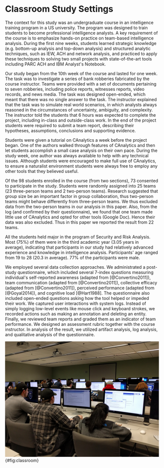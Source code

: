 # Classroom Study Settings

The context for this study was an undergraduate course in an intelligence
training program in a US university. The program was designed to train students
to become professional intelligence analysts. A key requirement of the course is
to emphasize hands-on practice on team-based intelligence analysis. During the
first nine weeks, students learned strategic knowledge (e.g. bottom-up analysis
and top-down analysis) and structured analytic techniques, such as IEW, ACH and
network analysis, and practiced to apply these techniques to solving two small
projects with state-of-the-art tools including PARC ACH and IBM Analyst's
Notebook.

Our study began from the 10th week of the course and lasted for one week. The
task was to investigate a series of bank robberies fabricated by the course
instructor. Teams were provided with a set of documents pertaining to seven
robberies, including police reports, witnesses reports, video records, and news
media. The task was designed open-ended, which meant that there was no single
answer to the task. The instructor explained that the task was to simulate real
world scenarios, in which analysts always reasoned in the circumstances of
uncertainty, ambiguity, and complexity. The instructor told the students that 6
hours was expected to complete the project, including in-class and outside-class
work. In the end of the project students were required to submit a team report,
describing their hypotheses, assumptions, conclusions and supporting evidence.

Students were given a tutorial on CAnalytics a week before the project began.
One of the authors walked through features of CAnalytics and then let students
accomplish a small case analysis on their own pace. During the study week, one
author was always available to help with any technical issues. Although students
were encouraged to make full use of CAnalytics, to ensure a naturalist
environment students were always free to employ any other tools that they
believed useful.

Of the 98 students enrolled in the course (from two sections), 73 consented to
participate in the study. Students were randomly assigned into 25 teams (23
three-person teams and 2 two-person teams). Research suggested that group size
be an important factor in group collaboration, thus two-person teams might
behave differently from three-person teams. We thus excluded data from the
two-person teams in our analysis in this paper. Also, from the log (and
confirmed by their questionnaire), we found that one team made little use of
CAnalytics and opted for other tools (Google Doc). Hence their data was also
excluded. Thus in this paper we reported the result from 22 teams.

All the students held major in the program of Security and Risk Analysis. Most
(75%) of them were in the third academic year (3.05 years in average),
indicating that participants in our study had relatively advanced experience and
knowledge in intelligence analysis. Participants' age ranged from 19 to 28 (20.3
in average). 77% of the participants were male.

<!-- TODO: add reference to measures -->

We employed several data collection approaches. We administrated a post-study
questionnaire, which included several 7-index questions measuring individual's
self-reported awareness (adapted from [@Convertino2011]), team communication
(adapted from [@Convertino2011]), collective efficacy (adapted from
[@Convertino2011]), perceived performance (adapted from [@Goyal2014]), and
cognitive load [@Hart1988]. The questionnaire also included open-ended questions
asking how the tool helped or impeded their work. We captured user interactions
with system logs. Instead of simply logging low-level events like mouse click
and keyboard strokes, we recorded actions such as making an annotation and
deleting an entity. Finally, we reviewed team reports and graded them as an
indicator of team performance. We designed an assessment rubric together with
the course instructor. In analysis of the result, we utilized artifact
analysis, log analysis, and qualitative analysis of the questionnaire.

<!-- Although there is no single answer to the task problem, there exist several
pieces of key evidence that suggest links across different robbery cases.
Together with the course instructor (also the creator of the project task), we
For example, whether they captured that Case 3 and Case 5 is much likely to be
committed by the same group of robbers; whether they captured that a ``copycat''
in Case 6? The team get one point when they discussed that hypothesis, and get
one point when they provide reasonable evidence. -->

![Classroom setting](./classroom_setting.jpg){#fig:classroom}
